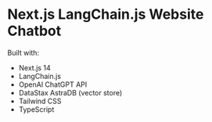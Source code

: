# Next.js LangChain.js Website Chatbot

Built with:
- Next.js 14
- LangChain.js
- OpenAI ChatGPT API
- DataStax AstraDB (vector store)
- Tailwind CSS
- TypeScript

